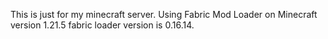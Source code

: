 This is just for my minecraft server. Using Fabric Mod Loader on Minecraft version 1.21.5 fabric loader version is 0.16.14. 
